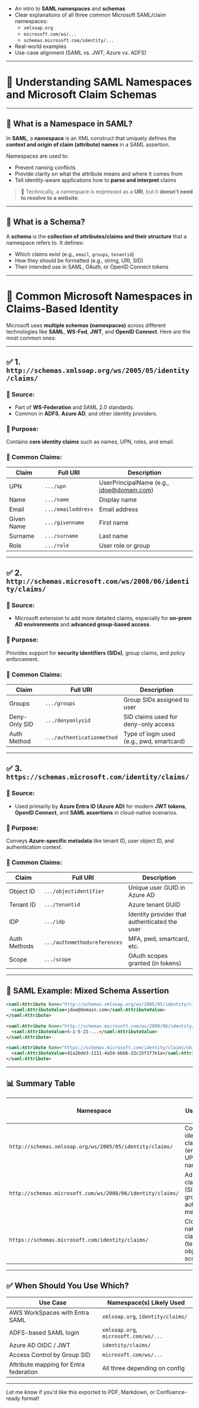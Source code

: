 
- An intro to **SAML namespaces** and **schemas**
- Clear explanations of all three common Microsoft SAML/claim namespaces:
  - `xmlsoap.org`
  - `microsoft.com/ws/...`
  - `schemas.microsoft.com/identity/...`
- Real-world examples
- Use-case alignment (SAML vs. JWT, Azure vs. ADFS)

---

# 📘 Understanding SAML Namespaces and Microsoft Claim Schemas

---

## 🔹 What is a **Namespace** in SAML?

In **SAML**, a **namespace** is an XML construct that uniquely defines the **context and origin of claim (attribute) names** in a SAML assertion.

Namespaces are used to:
- Prevent naming conflicts
- Provide clarity on what the attribute means and where it comes from
- Tell identity-aware applications how to **parse and interpret** claims

> 🔧 Technically, a namespace is expressed as a **URI**, but it **doesn't need to resolve to a website**.

---

## 🔸 What is a **Schema**?

A **schema** is the **collection of attributes/claims and their structure** that a namespace refers to. It defines:
- Which claims exist (e.g., `email`, `groups`, `tenantid`)
- How they should be formatted (e.g., string, URI, SID)
- Their intended use in SAML, OAuth, or OpenID Connect tokens

---

# 🧩 Common Microsoft Namespaces in Claims-Based Identity

Microsoft uses **multiple schemas (namespaces)** across different technologies like **SAML**, **WS-Fed**, **JWT**, and **OpenID Connect**. Here are the most common ones:

---

## ✅ 1. `http://schemas.xmlsoap.org/ws/2005/05/identity/claims/`

### 📌 Source:
- Part of **WS-Federation** and SAML 2.0 standards.
- Common in **ADFS**, **Azure AD**, and other identity providers.

### 🎯 Purpose:
Contains **core identity claims** such as names, UPN, roles, and email.

### 🔑 Common Claims:

| Claim | Full URI | Description |
|-------|----------|-------------|
| UPN | `.../upn` | UserPrincipalName (e.g., jdoe@domain.com) |
| Name | `.../name` | Display name |
| Email | `.../emailaddress` | Email address |
| Given Name | `.../givenname` | First name |
| Surname | `.../surname` | Last name |
| Role | `.../role` | User role or group |

---

## ✅ 2. `http://schemas.microsoft.com/ws/2008/06/identity/claims/`

### 📌 Source:
- Microsoft extension to add more detailed claims, especially for **on-prem AD environments** and **advanced group-based access**.

### 🎯 Purpose:
Provides support for **security identifiers (SIDs)**, group claims, and policy enforcement.

### 🔑 Common Claims:

| Claim | Full URI | Description |
|-------|----------|-------------|
| Groups | `.../groups` | Group SIDs assigned to user |
| Deny-Only SID | `.../denyonlysid` | SID claims used for deny-only access |
| Auth Method | `.../authenticationmethod` | Type of login used (e.g., pwd, smartcard) |

---

## ✅ 3. `https://schemas.microsoft.com/identity/claims/`

### 📌 Source:
- Used primarily by **Azure Entra ID (Azure AD)** for modern **JWT tokens**, **OpenID Connect**, and **SAML assertions** in cloud-native scenarios.

### 🎯 Purpose:
Conveys **Azure-specific metadata** like tenant ID, user object ID, and authentication context.

### 🔑 Common Claims:

| Claim | Full URI | Description |
|-------|----------|-------------|
| Object ID | `.../objectidentifier` | Unique user GUID in Azure AD |
| Tenant ID | `.../tenantid` | Azure tenant GUID |
| IDP | `.../idp` | Identity provider that authenticated the user |
| Auth Methods | `.../authnmethodsreferences` | MFA, pwd, smartcard, etc. |
| Scope | `.../scope` | OAuth scopes granted (in tokens) |

---

## 🧪 SAML Example: Mixed Schema Assertion

```xml
<saml:Attribute Name="http://schemas.xmlsoap.org/ws/2005/05/identity/claims/upn">
  <saml:AttributeValue>jdoe@domain.com</saml:AttributeValue>
</saml:Attribute>

<saml:Attribute Name="http://schemas.microsoft.com/ws/2008/06/identity/claims/groups">
  <saml:AttributeValue>S-1-5-21-...</saml:AttributeValue>
</saml:Attribute>

<saml:Attribute Name="https://schemas.microsoft.com/identity/claims/objectidentifier">
  <saml:AttributeValue>41a2bde3-1111-4a54-bbbb-22c15f1f7e1a</saml:AttributeValue>
</saml:Attribute>
```

---

## 📊 Summary Table

| Namespace | Use Case | Common Token Type | Where Used |
|-----------|----------|-------------------|------------|
| `http://schemas.xmlsoap.org/ws/2005/05/identity/claims/` | Core identity claims (email, UPN, name) | SAML | Azure Entra ID, ADFS |
| `http://schemas.microsoft.com/ws/2008/06/identity/claims/` | Advanced claims (SIDs, groups, auth method) | SAML, JWT | ADFS, hybrid AD apps |
| `https://schemas.microsoft.com/identity/claims/` | Cloud-native claims (tenantId, objectId, scopes) | JWT, SAML | Azure AD / Entra ID |

---

## ✅ When Should You Use Which?

| Use Case | Namespace(s) Likely Used |
|----------|--------------------------|
| AWS WorkSpaces with Entra SAML | `xmlsoap.org`, `identity/claims/` |
| ADFS-based SAML login | `xmlsoap.org`, `microsoft.com/ws/...` |
| Azure AD OIDC / JWT | `identity/claims/` |
| Access Control by Group SID | `microsoft.com/ws/...` |
| Attribute mapping for Entra federation | All three depending on config |

---

Let me know if you'd like this exported to PDF, Markdown, or Confluence-ready format!
